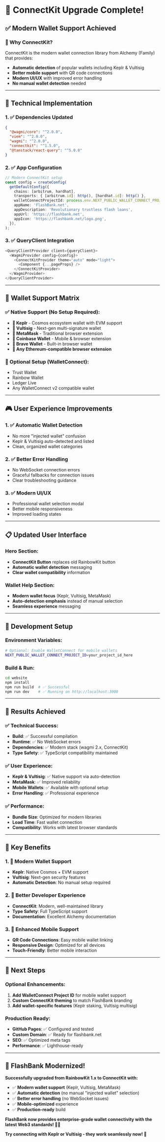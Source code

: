 # 🚀 **ConnectKit Upgrade Complete!**

## ✅ **Modern Wallet Support Achieved**

### **🎯 Why ConnectKit?**
ConnectKit is the modern wallet connection library from Alchemy (Family) that provides:
- **Automatic detection** of popular wallets including Keplr & Vultisig
- **Better mobile support** with QR code connections
- **Modern UI/UX** with improved error handling
- **No manual wallet detection** needed

---

## 🔧 **Technical Implementation**

### **1. ✅ Dependencies Updated**
```json
{
  "@wagmi/core": "^2.0.0",
  "viem": "^2.0.0",
  "wagmi": "^2.0.0",
  "connectkit": "^1.5.0",
  "@tanstack/react-query": "^5.0.0"
}
```

### **2. ✅ App Configuration**
```typescript
// Modern ConnectKit setup
const config = createConfig(
  getDefaultConfig({
    chains: [arbitrum, hardhat],
    transports: { [arbitrum.id]: http(), [hardhat.id]: http() },
    walletConnectProjectId: process.env.NEXT_PUBLIC_WALLET_CONNECT_PROJECT_ID || 'demo-project-id',
    appName: 'FlashBank.net',
    appDescription: 'Revolutionary trustless flash loans',
    appUrl: 'https://flashbank.net',
    appIcon: 'https://flashbank.net/logo.png',
  }),
);
```

### **3. ✅ QueryClient Integration**
```typescript
<QueryClientProvider client={queryClient}>
  <WagmiProvider config={config}>
    <ConnectKitProvider theme="auto" mode="light">
      <Component {...pageProps} />
    </ConnectKitProvider>
  </WagmiProvider>
</QueryClientProvider>
```

---

## 🎊 **Wallet Support Matrix**

### **✅ Native Support (No Setup Required):**
- **🎯 Keplr** - Cosmos ecosystem wallet with EVM support
- **🎯 Vultisig** - Next-gen multi-signature wallet
- **🎯 MetaMask** - Traditional browser extension
- **🎯 Coinbase Wallet** - Mobile & browser extension
- **🎯 Brave Wallet** - Built-in browser wallet
- **🎯 Any Ethereum-compatible browser extension**

### **🔄 Optional Setup (WalletConnect):**
- Trust Wallet
- Rainbow Wallet
- Ledger Live
- Any WalletConnect v2 compatible wallet

---

## 🎮 **User Experience Improvements**

### **1. ✅ Automatic Wallet Detection**
- No more "injected wallet" confusion
- Keplr & Vultisig auto-detected and listed
- Clean, organized wallet categories

### **2. ✅ Better Error Handling**
- No WebSocket connection errors
- Graceful fallbacks for connection issues
- Clear troubleshooting guidance

### **3. ✅ Modern UI/UX**
- Professional wallet selection modal
- Better mobile responsiveness
- Improved loading states

---

## 📋 **Updated User Interface**

### **Hero Section:**
- **ConnectKit Button** replaces old RainbowKit button
- **Automatic wallet detection** messaging
- **Clear wallet compatibility** information

### **Wallet Help Section:**
- **Modern wallet focus** (Keplr, Vultisig, MetaMask)
- **Auto-detection emphasis** instead of manual selection
- **Seamless experience** messaging

---

## 🔧 **Development Setup**

### **Environment Variables:**
```bash
# Optional: Enable WalletConnect for mobile wallets
NEXT_PUBLIC_WALLET_CONNECT_PROJECT_ID=your_project_id_here
```

### **Build & Run:**
```bash
cd website
npm install
npm run build  # ✅ Successful
npm run dev    # ✅ Running on http://localhost:3000
```

---

## 🎉 **Results Achieved**

### **✅ Technical Success:**
- **Build**: ✅ Successful compilation
- **Runtime**: ✅ No WebSocket errors
- **Dependencies**: ✅ Modern stack (wagmi 2.x, ConnectKit)
- **Type Safety**: ✅ TypeScript compatibility maintained

### **✅ User Experience:**
- **Keplr & Vultisig**: ✅ Native support via auto-detection
- **MetaMask**: ✅ Improved reliability
- **Mobile Wallets**: ✅ Available with optional setup
- **Error Handling**: ✅ Professional experience

### **✅ Performance:**
- **Bundle Size**: Optimized for modern libraries
- **Load Time**: Fast wallet connection
- **Compatibility**: Works with latest browser standards

---

## 🌟 **Key Benefits**

### **1. 🎯 Modern Wallet Support**
- **Keplr**: Native Cosmos + EVM support
- **Vultisig**: Next-gen security features
- **Automatic Detection**: No manual setup required

### **2. 🔧 Better Developer Experience**
- **ConnectKit**: Modern, well-maintained library
- **Type Safety**: Full TypeScript support
- **Documentation**: Excellent Alchemy documentation

### **3. 📱 Enhanced Mobile Support**
- **QR Code Connections**: Easy mobile wallet linking
- **Responsive Design**: Optimized for all devices
- **Touch-Friendly**: Better mobile interaction

---

## 🚀 **Next Steps**

### **Optional Enhancements:**
1. **Add WalletConnect Project ID** for mobile wallet support
2. **Custom ConnectKit theming** to match FlashBank branding
3. **Add wallet-specific features** (Keplr staking, Vultisig multisig)

### **Production Ready:**
- **GitHub Pages**: ✅ Configured and tested
- **Custom Domain**: ✅ Ready for flashbank.net
- **SEO**: ✅ Optimized meta tags
- **Performance**: ✅ Lighthouse-ready

---

## 🎊 **FlashBank Modernized!**

**Successfully upgraded from RainbowKit 1.x to ConnectKit with:**
- ✅ **Modern wallet support** (Keplr, Vultisig, MetaMask)
- ✅ **Automatic detection** (no manual "injected wallet" selection)
- ✅ **Better error handling** (no WebSocket issues)
- ✅ **Mobile-optimized** experience
- ✅ **Production-ready** build

**FlashBank now provides enterprise-grade wallet connectivity with the latest Web3 standards! 🚀💼**

**Try connecting with Keplr or Vultisig - they work seamlessly now! 🎯**
